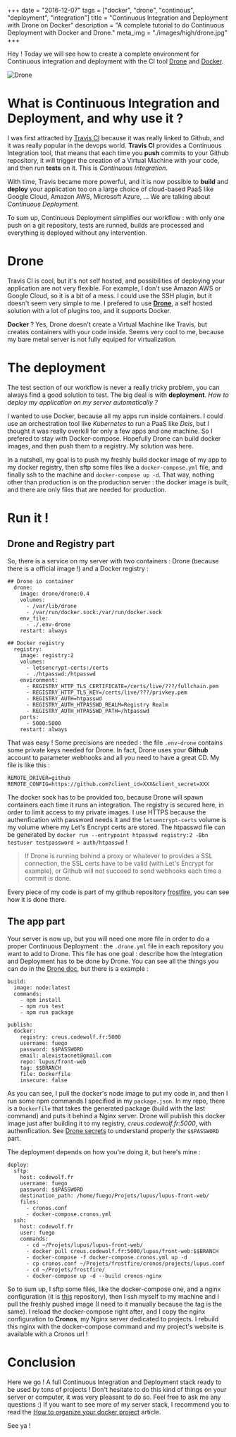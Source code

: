 +++
date = "2016-12-07"
tags = ["docker", "drone", "continous", "deployment", "integration"]
title = "Continuous Integration and Deployment with Drone on Docker"
description = "A complete tutorial to do Continuous Deployment with Docker and Drone."
meta_img = "./images/high/drone.jpg"
+++

Hey ! Today we will see how to create a complete environment for Continuous integration and deployment with the CI tool [Drone](http://drone.io/) and [Docker](https://docker.com/).

![Drone](./images/drone.jpg)

# What is Continuous Integration and Deployment, and why use it ?

I was first attracted by [Travis CI](https://travis-ci.com) because it was really linked to Github, and it was really popular in the devops world. **Travis CI** provides a Continuous Integration tool, that means that each time you **push** commits to your Github repository, it will trigger the creation of a Virtual Machine with your code, and then run **tests** on it. This is _Continuous Integration_.

With time, Travis became more powerful, and it is now possible to **build** and **deploy** your application too on a large choice of cloud-based PaaS like Google Cloud, Amazon AWS, Microsoft Azure, ... We are talking about _Continuous Deployment_.

To sum up, Continuous Deployment simplifies our workflow : with only one push on a git repository, tests are runned, builds are processed and everything is deployed without any intervention.

# Drone

Travis CI is cool, but it's not self hosted, and possibilities of deploying your application are not very flexible. For example, I don't use Amazon AWS or Google Cloud, so it is a bit of a mess. I could use the SSH plugin, but it doesn't seem very simple to me. I prefered to use [**Drone**](http://drone.io), a self hosted solution with a lot of plugins too, and it supports Docker.

**Docker** ? Yes, Drone doesn't create a Virtual Machine like Travis, but creates containers with your code inside. Seems very cool to me, because my bare metal server is not fully equiped for virtualization.

# The deployment

The test section of our workflow is never a really tricky problem, you can always find a good solution to test. The big deal is with **deployment**. _How to deploy my application on my server automatically ?_

I wanted to use Docker, because all my apps run inside containers. I could use an orchestration tool like _Kubernetes_ to run a PaaS like _Deis_, but I thought it was really overkill for only a few apps and one machine. So I prefered to stay with Docker-compose. Hopefully Drone can build docker images, and then push them to a registry. My solution was here.

In a nutshell, my goal is to push my freshly build docker image of my app to my docker registry, then sftp some files like a `docker-compose.yml` file, and finally ssh to the machine and `docker-compose up -d`. That way, nothing other than production is on the production server : the docker image is built, and there are only files that are needed for production.

# Run it !

## Drone and Registry part

So, there is a service on my server with two containers : Drone (because there is a official image !) and a Docker registry :

	## Drone io container
	  drone:
	    image: drone/drone:0.4
	    volumes:
	      - /var/lib/drone
	      - /var/run/docker.sock:/var/run/docker.sock
	    env_file:
	      - ./.env-drone
	    restart: always

	## Docker registry
	  registry:
	    image: registry:2
	    volumes:
	      - letsencrypt-certs:/certs
	      - ./htpasswd:/htpasswd
	    environment:
	      - REGISTRY_HTTP_TLS_CERTIFICATE=/certs/live/???/fullchain.pem
	      - REGISTRY_HTTP_TLS_KEY=/certs/live/???/privkey.pem
	      - REGISTRY_AUTH=htpasswd
	      - REGISTRY_AUTH_HTPASSWD_REALM=Registry Realm
	      - REGISTRY_AUTH_HTPASSWD_PATH=/htpasswd
	    ports:
	      - 5000:5000
	    restart: always

That was easy ! Some precisions are needed : the file `.env-drone` contains some private keys needed for Drone. In fact, Drone uses your **Github** account to parameter webhooks and all you need to have a great CD. My file is like this :

	REMOTE_DRIVER=github
	REMOTE_CONFIG=https://github.com?client_id=XXX&client_secret=XXX

The docker sock has to be provided too, because Drone will spawn containers each time it runs an integration. The registry is secured here, in order to limit access to my private images. I use HTTPS because the authenfication with password needs it and the `letsencrypt-certs` volume is my volume where my Let's Encrypt certs are stored. The htpasswd file can be generated by `docker run --entrypoint htpasswd registry:2 -Bbn testuser testpassword > auth/htpasswd` !

> If Drone is running behind a proxy or whatever to provides a SSL connection, the SSL certs have to be valid (with Let's Encrypt for example), or Github will not succeed to send webhooks each time a commit is done.

Every piece of my code is part of my github repository [frostfire](https://github.com/fuegowolf/frostfire), you can see how it is done there.

## The app part

Your server is now up, but you will need one more file in order to do a proper Continuous Deployment : the `.drone.yml` file in each repository you want to add to Drone. This file has one goal : describe how the Integration and Deployment has to be done by Drone. You can see all the things you can do in the [Drone doc](https://readme.drone.io/usage/overview/), but there is a example :

	build:
	  image: node:latest
	  commands:
	    - npm install
	    - npm run test
	    - npm run package

	publish:
	  docker:
	    registry: creus.codewolf.fr:5000
	    username: fuego
	    password: $$PASSWORD
	    email: alexistacnet@gmail.com
	    repo: lupus/front-web
	    tag: $$BRANCH
	    file: Dockerfile
	    insecure: false

As you can see, I pull the docker's node image to put my code in, and then I run some npm commands I specified in my `package.json`. In my repo, there is a `Dockerfile` that takes the generated package (build with the last command) and puts it behind a Nginx server. Drone will publish this docker image just after building it to my registry, _creus.codewolf.fr:5000_, with authenfication. See [Drone secrets](https://readme.drone.io/usage/secrets/) to understand properly the `$$PASSWORD` part.

The deployment depends on how you're doing it, but here's mine :

	deploy:
	  sftp:
	    host: codewolf.fr
	    username: fuego
	    password: $$PASSWORD
	    destination_path: /home/fuego/Projets/lupus/lupus-front-web/
	    files:
	      - cronos.conf
	      - docker-compose.cronos.yml
	  ssh:
	    host: codewolf.fr
	    user: fuego
	    commands:
	      - cd ~/Projets/lupus/lupus-front-web/
	      - docker pull creus.codewolf.fr:5000/lupus/front-web:$$BRANCH
	      - docker-compose -f docker-compose.cronos.yml up -d
	      - cp cronos.conf ~/Projets/frostfire/cronos/projects/lupus.conf
	      - cd ~/Projets/frostfire/
	      - docker-compose up -d --build cronos-nginx

So to sum up, I sftp some files, like the docker-compose one, and a nginx configuration (it is [this](https://github.com/fuegowolf/lupus-front-web/) repository), then I ssh myself to my machine and I pull the freshly pushed image (I need to it manually because the tag is the same). I reload the docker-compose right after, and I copy the nginx configuration to **Cronos**, my Nginx server dedicated to projects. I rebuild this nginx with the docker-compose command and my project's website is available with a Cronos url !

# Conclusion

Here we go ! A full Continuous Integration and Deployment stack ready to be used by tons of projects ! Don't hesitate to do this kind of things on your server or computer, it was very pleasant to do so. Feel free to ask me any questions :) If you want to see more of my server stack, I recommend you to read the [How to organize your docker project](https://kodewolf.com/blog/how-to-organize-your-docker-project/) article.

See ya !